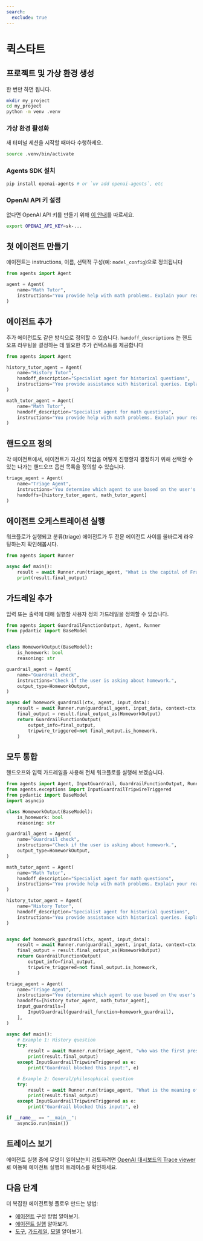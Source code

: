 ```yaml
---
search:
  exclude: true
---
```

# 퀵스타트

## 프로젝트 및 가상 환경 생성

한 번만 하면 됩니다.

```bash
mkdir my_project
cd my_project
python -m venv .venv
```

### 가상 환경 활성화

새 터미널 세션을 시작할 때마다 수행하세요.

```bash
source .venv/bin/activate
```

### Agents SDK 설치

```bash
pip install openai-agents # or `uv add openai-agents`, etc
```

### OpenAI API 키 설정

없다면 OpenAI API 키를 만들기 위해 [이 안내](https://platform.openai.com/docs/quickstart#create-and-export-an-api-key)를 따르세요.

```bash
export OPENAI_API_KEY=sk-...
```

## 첫 에이전트 만들기

에이전트는 instructions, 이름, 선택적 구성(예: `model_config`)으로 정의됩니다

```python
from agents import Agent

agent = Agent(
    name="Math Tutor",
    instructions="You provide help with math problems. Explain your reasoning at each step and include examples",
)
```

## 에이전트 추가

추가 에이전트도 같은 방식으로 정의할 수 있습니다. `handoff_descriptions` 는 핸드오프 라우팅을 결정하는 데 필요한 추가 컨텍스트를 제공합니다

```python
from agents import Agent

history_tutor_agent = Agent(
    name="History Tutor",
    handoff_description="Specialist agent for historical questions",
    instructions="You provide assistance with historical queries. Explain important events and context clearly.",
)

math_tutor_agent = Agent(
    name="Math Tutor",
    handoff_description="Specialist agent for math questions",
    instructions="You provide help with math problems. Explain your reasoning at each step and include examples",
)
```

## 핸드오프 정의

각 에이전트에서, 에이전트가 자신의 작업을 어떻게 진행할지 결정하기 위해 선택할 수 있는 나가는 핸드오프 옵션 목록을 정의할 수 있습니다.

```python
triage_agent = Agent(
    name="Triage Agent",
    instructions="You determine which agent to use based on the user's homework question",
    handoffs=[history_tutor_agent, math_tutor_agent]
)
```

## 에이전트 오케스트레이션 실행

워크플로가 실행되고 분류(triage) 에이전트가 두 전문 에이전트 사이를 올바르게 라우팅하는지 확인해봅시다.

```python
from agents import Runner

async def main():
    result = await Runner.run(triage_agent, "What is the capital of France?")
    print(result.final_output)
```

## 가드레일 추가

입력 또는 출력에 대해 실행할 사용자 정의 가드레일을 정의할 수 있습니다.

```python
from agents import GuardrailFunctionOutput, Agent, Runner
from pydantic import BaseModel


class HomeworkOutput(BaseModel):
    is_homework: bool
    reasoning: str

guardrail_agent = Agent(
    name="Guardrail check",
    instructions="Check if the user is asking about homework.",
    output_type=HomeworkOutput,
)

async def homework_guardrail(ctx, agent, input_data):
    result = await Runner.run(guardrail_agent, input_data, context=ctx.context)
    final_output = result.final_output_as(HomeworkOutput)
    return GuardrailFunctionOutput(
        output_info=final_output,
        tripwire_triggered=not final_output.is_homework,
    )
```

## 모두 통합

핸드오프와 입력 가드레일을 사용해 전체 워크플로를 실행해 보겠습니다.

```python
from agents import Agent, InputGuardrail, GuardrailFunctionOutput, Runner
from agents.exceptions import InputGuardrailTripwireTriggered
from pydantic import BaseModel
import asyncio

class HomeworkOutput(BaseModel):
    is_homework: bool
    reasoning: str

guardrail_agent = Agent(
    name="Guardrail check",
    instructions="Check if the user is asking about homework.",
    output_type=HomeworkOutput,
)

math_tutor_agent = Agent(
    name="Math Tutor",
    handoff_description="Specialist agent for math questions",
    instructions="You provide help with math problems. Explain your reasoning at each step and include examples",
)

history_tutor_agent = Agent(
    name="History Tutor",
    handoff_description="Specialist agent for historical questions",
    instructions="You provide assistance with historical queries. Explain important events and context clearly.",
)


async def homework_guardrail(ctx, agent, input_data):
    result = await Runner.run(guardrail_agent, input_data, context=ctx.context)
    final_output = result.final_output_as(HomeworkOutput)
    return GuardrailFunctionOutput(
        output_info=final_output,
        tripwire_triggered=not final_output.is_homework,
    )

triage_agent = Agent(
    name="Triage Agent",
    instructions="You determine which agent to use based on the user's homework question",
    handoffs=[history_tutor_agent, math_tutor_agent],
    input_guardrails=[
        InputGuardrail(guardrail_function=homework_guardrail),
    ],
)

async def main():
    # Example 1: History question
    try:
        result = await Runner.run(triage_agent, "who was the first president of the united states?")
        print(result.final_output)
    except InputGuardrailTripwireTriggered as e:
        print("Guardrail blocked this input:", e)

    # Example 2: General/philosophical question
    try:
        result = await Runner.run(triage_agent, "What is the meaning of life?")
        print(result.final_output)
    except InputGuardrailTripwireTriggered as e:
        print("Guardrail blocked this input:", e)

if __name__ == "__main__":
    asyncio.run(main())
```

## 트레이스 보기

에이전트 실행 중에 무엇이 일어났는지 검토하려면 [OpenAI 대시보드의 Trace viewer](https://platform.openai.com/traces)로 이동해 에이전트 실행의 트레이스를 확인하세요.

## 다음 단계

더 복잡한 에이전트형 플로우 만드는 방법:

- [에이전트](agents.md) 구성 방법 알아보기.
- [에이전트 실행](running_agents.md) 알아보기.
- [도구](tools.md), [가드레일](guardrails.md), [모델](models/index.md) 알아보기.